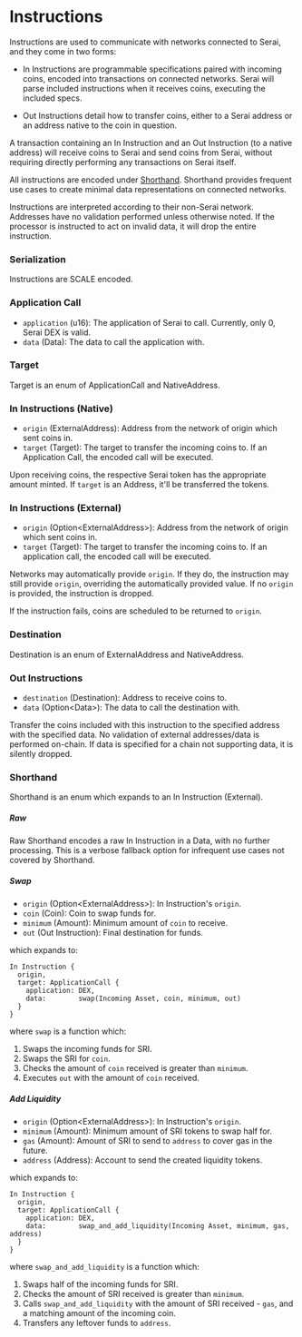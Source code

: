 # Instructions

Instructions are used to communicate with networks connected to Serai, and they
come in two forms:

  - In Instructions are programmable specifications paired with incoming coins,
encoded into transactions on connected networks. Serai will parse included
instructions when it receives coins, executing the included specs.

  - Out Instructions detail how to transfer coins, either to a Serai address or
an address native to the coin in question.

A transaction containing an In Instruction and an Out Instruction (to a native
address) will receive coins to Serai and send coins from Serai, without
requiring directly performing any transactions on Serai itself.

All instructions are encoded under [Shorthand](#shorthand). Shorthand provides
frequent use cases to create minimal data representations on connected networks.

Instructions are interpreted according to their non-Serai network. Addresses
have no validation performed unless otherwise noted. If the processor is
instructed to act on invalid data, it will drop the entire instruction.

### Serialization

Instructions are SCALE encoded.

### Application Call

  - `application` (u16):  The application of Serai to call. Currently, only 0,
Serai DEX is valid.
  - `data`        (Data): The data to call the application with.

### Target

Target is an enum of ApplicationCall and NativeAddress.

### In Instructions (Native)

  - `origin` (ExternalAddress): Address from the network of origin which sent
coins in.
  - `target` (Target):          The target to transfer the incoming coins to. If
an Application Call, the encoded call will be executed.

Upon receiving coins, the respective Serai token has the appropriate amount
minted. If `target` is an Address, it'll be transferred the tokens.

### In Instructions (External)

  - `origin` (Option\<ExternalAddress>): Address from the network of origin
which sent coins in.
  - `target` (Target):                   The target to transfer the incoming
coins to. If an application call, the encoded call will be executed.

Networks may automatically provide `origin`. If they do, the instruction may
still provide `origin`, overriding the automatically provided value. If no
`origin` is provided, the instruction is dropped.

If the instruction fails, coins are scheduled to be returned to `origin`.

### Destination

Destination is an enum of ExternalAddress and NativeAddress.

### Out Instructions

  - `destination` (Destination):   Address to receive coins to.
  - `data`        (Option\<Data>): The data to call the destination with.

Transfer the coins included with this instruction to the specified address with
the specified data. No validation of external addresses/data is performed
on-chain. If data is specified for a chain not supporting data, it is silently
dropped.

### Shorthand

Shorthand is an enum which expands to an In Instruction (External).

##### Raw

Raw Shorthand encodes a raw In Instruction in a Data, with no further
processing. This is a verbose fallback option for infrequent use cases not
covered by Shorthand.

##### Swap

  - `origin`  (Option\<ExternalAddress>): In Instruction's `origin`.
  - `coin`    (Coin):                     Coin to swap funds for.
  - `minimum` (Amount):                   Minimum amount of `coin` to receive.
  - `out`     (Out Instruction):          Final destination for funds.

which expands to:

```
In Instruction {
  origin,
  target: ApplicationCall {
    application: DEX,
    data:        swap(Incoming Asset, coin, minimum, out)
  }
}
```

where `swap` is a function which:

  1) Swaps the incoming funds for SRI.
  2) Swaps the SRI for `coin`.
  3) Checks the amount of `coin` received is greater than `minimum`.
  4) Executes `out` with the amount of `coin` received.

##### Add Liquidity

  - `origin`  (Option\<ExternalAddress>): In Instruction's `origin`.
  - `minimum` (Amount):                   Minimum amount of SRI tokens to swap
half for.
  - `gas`     (Amount):                   Amount of SRI to send to `address` to
cover gas in the future.
  - `address` (Address):                  Account to send the created liquidity
tokens.

which expands to:

```
In Instruction {
  origin,
  target: ApplicationCall {
    application: DEX,
    data:        swap_and_add_liquidity(Incoming Asset, minimum, gas, address)
  }
}
```

where `swap_and_add_liquidity` is a function which:

  1) Swaps half of the incoming funds for SRI.
  2) Checks the amount of SRI received is greater than `minimum`.
  3) Calls `swap_and_add_liquidity` with the amount of SRI received - `gas`, and
a matching amount of the incoming coin.
  4) Transfers any leftover funds to `address`.
